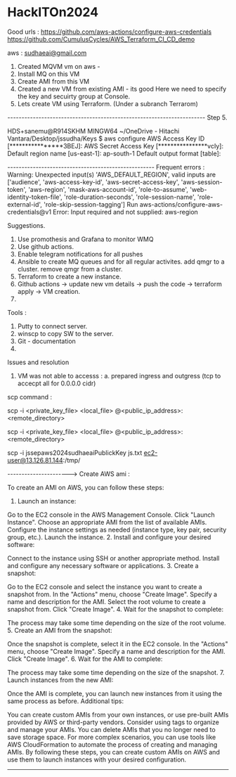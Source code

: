 # HackITOn2024

Good urls :
https://github.com/aws-actions/configure-aws-credentials
https://github.com/CumulusCycles/AWS_Terraform_CI_CD_demo

aws : sudhaeai@gmail.com

1. Created MQVM vm on aws - 
2. Install MQ on this VM
3. Create AMI from this VM
4. Created a new VM from existing AMI - its good 
Here we need to specify the key and secuirty group at Console. 
5. Lets create VM using Terraform. (Under a subranch Terrarom)



---------------------------------------------------------------------- Step 5. 

HDS+sanemu@R914SKHM MINGW64 ~/OneDrive - Hitachi Vantara/Desktop/jssudha/Keys
$ aws configure
AWS Access Key ID [****************3BEJ]:
AWS Secret Access Key [****************vcIy]:
Default region name [us-east-1]: ap-south-1
Default output format [table]:


---------------------------------------------------- Frequent errors : 
Warning: Unexpected input(s) 'AWS_DEFAULT_REGION', valid inputs are ['audience', 'aws-access-key-id', 'aws-secret-access-key', 'aws-session-token', 'aws-region', 'mask-aws-account-id', 'role-to-assume', 'web-identity-token-file', 'role-duration-seconds', 'role-session-name', 'role-external-id', 'role-skip-session-tagging']
Run aws-actions/configure-aws-credentials@v1
Error: Input required and not supplied: aws-region





Suggestions. 

1. Use promothesis and Grafana to monitor WMQ
2. Use github actions. 
3. Enable telegram notifications for all pushes
4. Ansible to create MQ queues and for all regular activites. 
   add qmgr to a cluster. 
   remove qmgr from a cluster. 
5. Terraform to create a new instance.
6.  Github actions -> update new vm details -> push the code -> terraform apply -> VM creation. 
7. 

Tools : 

1. Putty to connect server. 
2. winscp to copy SW to the server. 
3. Git - documentation
4. 


Issues and resolution 

1. VM was not able to accesss : 
a. prepared ingress and outgress (tcp to accecpt all for 0.0.0.0 cidr)



scp command : 

scp -i <private_key_file> <local_file> <username>@<public_ip_address>:<remote_directory>

scp -i <private_key_file> <local_file> <username>@<public_ip_address>:<remote_directory>

scp -i jssepaws2024sudhaeaiPublickKey js.txt ec2-user@13.126.81.144:/tmp/


----------------------> Create AWS ami : 

To create an AMI on AWS, you can follow these steps:

1. Launch an instance:

Go to the EC2 console in the AWS Management Console.
Click "Launch Instance".
Choose an appropriate AMI from the list of available AMIs.
Configure the instance settings as needed (instance type, key pair, security group, etc.).
Launch the instance.
2. Install and configure your desired software:

Connect to the instance using SSH or another appropriate method.
Install and configure any necessary software or applications.
3. Create a snapshot:

Go to the EC2 console and select the instance you want to create a snapshot from.
In the "Actions" menu, choose "Create Image".
Specify a name and description for the AMI.
Select the root volume to create a snapshot from.
Click "Create Image".
4. Wait for the snapshot to complete:

The process may take some time depending on the size of the root volume.
5. Create an AMI from the snapshot:

Once the snapshot is complete, select it in the EC2 console.
In the "Actions" menu, choose "Create Image".
Specify a name and description for the AMI.
Click "Create Image".
6. Wait for the AMI to complete:

The process may take some time depending on the size of the snapshot.
7. Launch instances from the new AMI:

Once the AMI is complete, you can launch new instances from it using the same process as before.
Additional tips:

You can create custom AMIs from your own instances, or use pre-built AMIs provided by AWS or third-party vendors.
Consider using tags to organize and manage your AMIs.
You can delete AMIs that you no longer need to save storage space.
For more complex scenarios, you can use tools like AWS CloudFormation to automate the process of creating and managing AMIs.
By following these steps, you can create custom AMIs on AWS and use them to launch instances with your desired configuration.

------------------------


